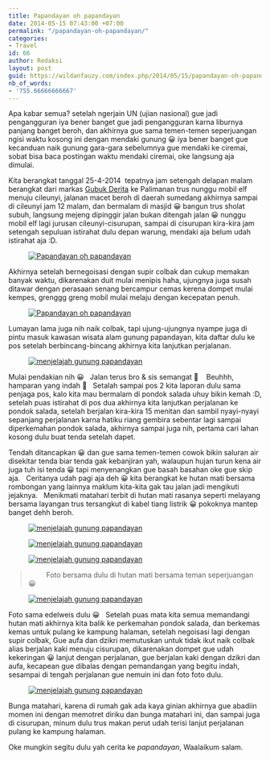 ```yaml
---
title: Papandayan oh papandayan
date: 2014-05-15 07:43:00 +07:00
permalink: "/papandayan-oh-papandayan/"
categories:
- Travel
id: 66
author: Redaksi
layout: post
guid: https://wildanfauzy.com/index.php/2014/05/15/papandayan-oh-papandayan/
nb_of_words:
- '755.66666666667'
---
```


Apa kabar semua? setelah ngerjain UN (ujian nasional) gue jadi pengangguran iya bener banget gue jadi pengangguran karna liburnya panjang banget beroh, dan akhirnya gue sama temen-temen seperjuangan ngisi waktu kosong ini dengan mendaki gunung 😀 iya bener banget gue kecanduan naik gunung gara-gara sebelumnya gue mendaki ke ciremai, sobat bisa baca postingan waktu mendaki ciremai, oke langsung aja dimulai. &nbsp; 

Kita berangkat tanggal 25-4-2014&nbsp; tepatnya jam setengah delapan malam berangkat dari markas&nbsp;<a rel="noreferrer noopener" href="http://twitter.com/goeboekderita" target="_blank">Gubuk Derita</a> ke Palimanan trus nunggu mobil elf menuju cileunyi, jalanan macet beroh di daerah sumedang akhirnya sampai di cileunyi jam 12 malam, dan bermalam di masjid 😀 bangun trus sholat subuh, langsung mejeng dipinggir jalan bukan ditengah jalan 😀 nunggu mobil elf lagi jurusan cileunyi-cisurupan, sampai di cisurupan kira-kira jam setengah sepuluan istirahat dulu depan warung, mendaki aja belum udah istirahat aja :D. &nbsp; 

<div class="wp-block-image">
  <figure class="aligncenter size-large"><a href="https://wildanfauzyart.files.wordpress.com/2014/05/831c3-4bb94-img-20140426-00090.jpg?w=768"><img src="https://wildanfauzyart.files.wordpress.com/2014/05/831c3-4bb94-img-20140426-00090.jpg?w=768" alt="Papandayan oh papandayan" data-recalc-dims="1" /></a></figure>
</div>

Akhirnya setelah bernegoisasi dengan supir colbak dan cukup memakan banyak waktu, dikarenakan duit mulai menipis haha, ujungnya juga susah ditawar dengan perasaan senang bercampur cemas kerena dompet mulai kempes, grenggg greng mobil mulai melaju dengan kecepatan penuh. 

<div class="wp-block-image">
  <figure class="aligncenter size-large"><a href="https://wildanfauzyart.files.wordpress.com/2014/05/2abd3-6acd7-img-20140426-00070.jpg?w=768"><img src="https://wildanfauzyart.files.wordpress.com/2014/05/2abd3-6acd7-img-20140426-00070.jpg?w=768" alt="Papandayan oh papandayan" data-recalc-dims="1" /></a></figure>
</div>

Lumayan lama juga nih naik colbak, tapi ujung-ujungnya nyampe juga di pintu masuk kawasan wisata alam gunung papandayan, kita daftar dulu ke pos setelah berbincang-bincang akhirnya kita lanjutkan perjalanan. &nbsp; 

<div class="wp-block-image">
  <figure class="aligncenter size-large"><a href="https://wildanfauzyart.files.wordpress.com/2014/05/7484d-b3dbb-photo0571.jpg?w=768"><img src="https://wildanfauzyart.files.wordpress.com/2014/05/7484d-b3dbb-photo0571.jpg?w=768" alt="menjelajah gunung papandayan" data-recalc-dims="1" /></a></figure>
</div>

Mulai pendakian nih 😀 &nbsp; Jalan terus bro & sis semangat 🙂 &nbsp; &nbsp;Beuhhh, hamparan yang indah 🙂  [](https://wildanposts.files.wordpress.com/2014/05/d7208-img-20140426-00079.jpg) &nbsp; Setalah sampai pos 2 kita laporan dulu sama penjaga pos, kalo kita mau bermalam di pondok salada uhuy bikin kemah :D, setelah puas istirahat di pos dua akhirnya kita lanjutkan perjalanan ke pondok salada, setelah berjalan kira-kira 15 menitan dan sambil nyayi-nyayi sepanjang perjalanan karna hatiku riang gembira sebentar lagi sampai diperkemahan pondok salada, akhirnya sampai juga nih, pertama cari lahan kosong dulu buat tenda setelah dapet.

Tendah ditancapkan 😀 dan gue sama temen-temen cowok bikin saluran air disekitar tenda biar tenda gak kebanjiran yah, walaupun hujan turun kena air juga tuh isi tenda 😀 tapi menyenangkan gue basah basahan oke gue skip aja. &nbsp; Ceritanya udah pagi aja deh 😀 kita berangkat ke hutan mati bersama rombongan yang lainnya maklum kita-kita gak tau jalan jadi mengikuti jejaknya. &nbsp; Menikmati matahari terbit di hutan mati rasanya seperti melayang bersama layangan trus tersangkut di kabel tiang listrik 😀 pokoknya mantep banget dehh beroh. &nbsp; &nbsp; &nbsp; &nbsp; 

<div class="wp-block-image">
  <figure class="aligncenter size-large"><a href="https://wildanfauzyart.files.wordpress.com/2014/05/87d6e-c547f-img-20140427-00153.jpg?w=768"><img src="https://wildanfauzyart.files.wordpress.com/2014/05/87d6e-c547f-img-20140427-00153.jpg?w=768" alt="menjelajah gunung papandayan" data-recalc-dims="1" /></a></figure>
</div>

<div class="wp-block-image">
  <figure class="aligncenter size-large"><a href="https://wildanfauzyart.files.wordpress.com/2014/05/106d2-f5802-img-20140427-00117.jpg?w=768"><img src="https://wildanfauzyart.files.wordpress.com/2014/05/106d2-f5802-img-20140427-00117.jpg?w=768" alt="menjelajah gunung papandayan" data-recalc-dims="1" /></a></figure>
</div>

<div class="wp-block-image">
  <figure class="aligncenter size-large"><a href="https://wildanfauzyart.files.wordpress.com/2014/05/0a17b-8618d-img-20140427-00110.jpg?w=768"><img src="https://wildanfauzyart.files.wordpress.com/2014/05/0a17b-8618d-img-20140427-00110.jpg?w=768" alt="menjelajah gunung papandayan" data-recalc-dims="1" /></a></figure>
</div>

<blockquote class="wp-block-quote">
  <p>
    &nbsp; &nbsp; &nbsp; &nbsp; &nbsp;Foto bersama dulu di hutan mati bersama teman seperjuangan 😀 &nbsp;
  </p>
</blockquote>

<div class="wp-block-image">
  <figure class="aligncenter size-large"><a href="https://wildanfauzyart.files.wordpress.com/2014/05/bfef4-8c763-photo0679.jpg?w=768"><img src="https://wildanfauzyart.files.wordpress.com/2014/05/bfef4-8c763-photo0679.jpg?w=768" alt="menjelajah gunung papandayan" data-recalc-dims="1" /></a></figure>
</div>

Foto sama edelweis dulu 😀   Setelah puas mata kita semua memandangi hutan mati akhirnya kita balik ke perkemahan pondok salada, dan berkemas kemas untuk pulang ke kampung halaman, setelah negoisasi lagi dengan supir colbak, Gue aufa dan dzikri memutuskan untuk tidak ikut naik colbak alias berjalan kaki menuju cisurupan, dikarenakan dompet gue udah kekeringan 😀 lanjut dengan perjalanan, gue berjalan kaki dengan dzikri dan aufa, kecapean gue dibalas dengan pemandangan yang begitu indah, sesampai di tengah perjalanan gue nemuin ini dan foto foto dulu.   

<div class="wp-block-image">
  <figure class="aligncenter size-large"><a href="https://wildanfauzyart.files.wordpress.com/2014/05/4eec5-6a2e0-photo0600.jpg?w=768"><img src="https://wildanfauzyart.files.wordpress.com/2014/05/4eec5-6a2e0-photo0600.jpg?w=768" alt="menjelajah gunung papandayan" data-recalc-dims="1" /></a></figure>
</div>

Bunga matahari, karena di rumah gak ada kaya ginian akhirnya gue abadiin momen ini dengan memotret diriku dan bunga matahari ini, dan sampai juga di cisurupan, minum dulu trus makan perut udah terisi lanjut perjalanan pulang ke kampung halaman.

Oke mungkin segitu dulu yah cerita ke _papandayan_, Waalaikum salam.